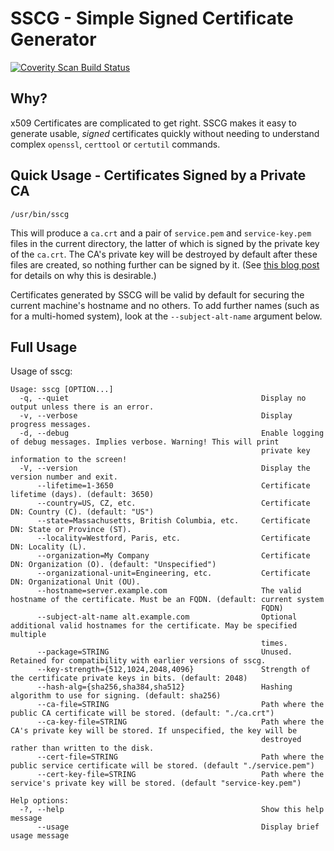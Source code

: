 # SSCG - Simple Signed Certificate Generator

<a href="https://scan.coverity.com/projects/sscg">
  <img alt="Coverity Scan Build Status"
       src="https://scan.coverity.com/projects/12070/badge.svg"/>
</a>

## Why?
x509 Certificates are complicated to get right. SSCG makes it easy to generate usable, _signed_ certificates quickly without needing to understand complex `openssl`, `certtool` or `certutil` commands.

## Quick Usage - Certificates Signed by a Private CA
```
/usr/bin/sscg
````
This will produce a `ca.crt` and a pair of `service.pem` and `service-key.pem` files in the current directory, the latter of which is signed by the private key of the `ca.crt`. The CA's private key will be destroyed by default after these files are created, so nothing further can be signed by it. (See [this blog post](https://sgallagh.wordpress.com/2016/05/02/self-signed-ssltls-certificates-why-they-are-terrible-and-a-better-alternative/)  for details on why this is desirable.)

Certificates generated by SSCG will be valid by default for securing the current machine's hostname and no others. To add further names (such as for a multi-homed system), look at the `--subject-alt-name` argument below.


## Full Usage
Usage of sscg:
```
Usage: sscg [OPTION...]
  -q, --quiet                                           Display no output unless there is an error.
  -v, --verbose                                         Display progress messages.
  -d, --debug                                           Enable logging of debug messages. Implies verbose. Warning! This will print
                                                        private key information to the screen!
  -V, --version                                         Display the version number and exit.
      --lifetime=1-3650                                 Certificate lifetime (days). (default: 3650)
      --country=US, CZ, etc.                            Certificate DN: Country (C). (default: "US")
      --state=Massachusetts, British Columbia, etc.     Certificate DN: State or Province (ST).
      --locality=Westford, Paris, etc.                  Certificate DN: Locality (L).
      --organization=My Company                         Certificate DN: Organization (O). (default: "Unspecified")
      --organizational-unit=Engineering, etc.           Certificate DN: Organizational Unit (OU).
      --hostname=server.example.com                     The valid hostname of the certificate. Must be an FQDN. (default: current system
                                                        FQDN)
      --subject-alt-name alt.example.com                Optional additional valid hostnames for the certificate. May be specified multiple
                                                        times.
      --package=STRING                                  Unused. Retained for compatibility with earlier versions of sscg.
      --key-strength={512,1024,2048,4096}               Strength of the certificate private keys in bits. (default: 2048)
      --hash-alg={sha256,sha384,sha512}                 Hashing algorithm to use for signing. (default: sha256)
      --ca-file=STRING                                  Path where the public CA certificate will be stored. (default: "./ca.crt")
      --ca-key-file=STRING                              Path where the CA's private key will be stored. If unspecified, the key will be
                                                        destroyed rather than written to the disk.
      --cert-file=STRING                                Path where the public service certificate will be stored. (default "./service.pem")
      --cert-key-file=STRING                            Path where the service's private key will be stored. (default "service-key.pem")

Help options:
  -?, --help                                            Show this help message
      --usage                                           Display brief usage message

```
